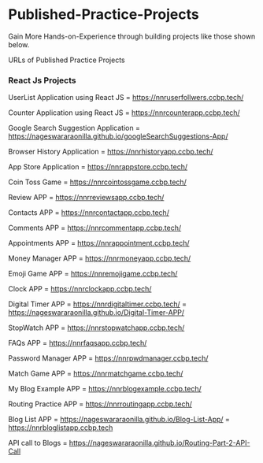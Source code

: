 # Published-Practice-Projects
Gain More Hands-on-Experience through building projects like those shown below.

URLs of Published Practice Projects

### React Js Projects

UserList Application using React JS = https://nnruserfollwers.ccbp.tech/

Counter Application using React JS = https://nnrcounterapp.ccbp.tech/

Google Search Suggestion Application = https://nageswararaonilla.github.io/googleSearchSuggestions-App/

Browser History Application  =   https://nnrhistoryapp.ccbp.tech/

App Store Application = https://nnrappstore.ccbp.tech/

Coin Toss Game = https://nnrcointossgame.ccbp.tech/

Review APP = https://nnrreviewsapp.ccbp.tech/

Contacts APP = https://nnrcontactapp.ccbp.tech/

Comments APP =  https://nnrcommentapp.ccbp.tech/

Appointments APP  =  https://nnrappointment.ccbp.tech/

Money Manager APP =  https://nnrmoneyapp.ccbp.tech/

Emoji Game APP =  https://nnremojigame.ccbp.tech/

Clock APP = https://nnrclockapp.ccbp.tech/

Digital Timer APP = https://nnrdigitaltimer.ccbp.tech/
                  =  https://nageswararaonilla.github.io/Digital-Timer-APP/

StopWatch APP = https://nnrstopwatchapp.ccbp.tech/

FAQs APP =  https://nnrfaqsapp.ccbp.tech/

Password Manager APP = https://nnrpwdmanager.ccbp.tech/

Match Game APP = https://nnrmatchgame.ccbp.tech/

My Blog Example APP = https://nnrblogexample.ccbp.tech/

Routing Practice APP = https://nnrroutingapp.ccbp.tech/

Blog List APP = https://nageswararaonilla.github.io/Blog-List-App/ 
              = https://nnrbloglistapp.ccbp.tech

API call to Blogs = https://nageswararaonilla.github.io/Routing-Part-2-API-Call
